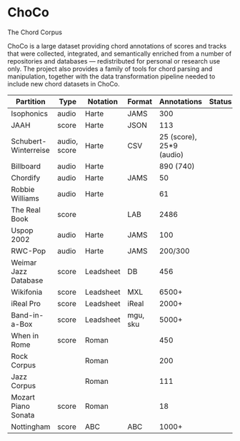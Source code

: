 # ChoCo
The Chord Corpus

ChoCo is a large dataset providing chord annotations of scores and tracks that were collected, integrated, and semantically enriched from a number of repositories and databases — redistributed for personal or research use only. The project also provides a family of tools for chord parsing and manipulation, together with the data transformation pipeline needed to include new chord datasets in ChoCo.

| **Partition**        | **Type**     | **Notation** | **Format** | **Annotations**          | **Status** |
|----------------------|--------------|--------------|------------|--------------------------|------------|
| Isophonics           | audio        | Harte        | JAMS       | 300                      |            |
| JAAH                 | score        | Harte        | JSON       | 113                      |            |
| Schubert-Winterreise | audio, score | Harte        | CSV        | 25 (score), 25*9 (audio) |            |
| Billboard            | audio        | Harte        |            | 890 (740)                |            |
| Chordify             | audio        | Harte        | JAMS       | 50                       |            |
| Robbie Williams      | audio        | Harte        |            | 61                       |            |
| The Real Book        | score        |              | LAB        | 2486                     |            |
| Uspop 2002           | audio        | Harte        | JAMS       | 100                      |            |
| RWC-Pop              | audio        | Harte        | JAMS       | 200/300                  |            |
| Weimar Jazz Database | score        | Leadsheet    | DB         | 456                      |            |
| Wikifonia            | score        | Leadsheet    | MXL        | 6500+                    |            |
| iReal Pro            | score        | Leadsheet    | iReal      | 2000+                    |            |
| Band-in-a-Box        | score        | Leadsheet    | mgu, sku   | 5000+                    |            |
| When in Rome         | score        | Roman        |            | 450                      |            |
| Rock Corpus          |              | Roman        |            | 200                      |            |
| Jazz Corpus          |              | Roman        |            | 111                      |            |
| Mozart Piano Sonata  | score        | Roman        |            | 18                       |            |
| Nottingham           | score        | ABC          | ABC        | 1000+                    |            |

